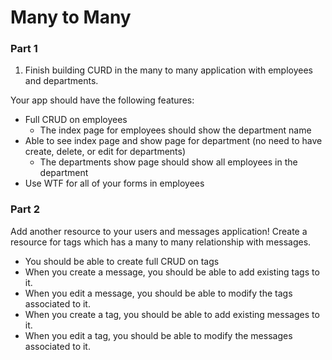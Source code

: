 # Many to Many

### Part 1 

1. Finish building CURD in the many to many application with employees and departments.

Your app should have the following features:

* Full CRUD on employees
	* The index page for employees should show the department name
* Able to see index page and show page for department (no need to have create, delete, or edit for departments)
	* The departments show page should show all employees in the department
* Use WTF for all of your forms in employees

### Part 2 

Add another resource to your users and messages application! Create a resource for tags which has a many to many relationship with messages. 

- You should be able to create full CRUD on tags 
- When you create a message, you should be able to add existing tags to it. 
- When you edit a message, you should be able to modify the tags associated to it. 
- When you create a tag, you should be able to add existing messages to it.
- When you edit a tag, you should be able to modify the messages associated to it. 

